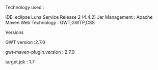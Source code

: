 Technology used :


IDE: eclipse Luna Service Release 2 (4.4.2) 
Jar Management : Apache Maven 
Web Technology : GWT,GWTP,CSS  




Versions

GWT version  :2.7.0

gwt-maven-plugin.version : 2.7.0

target.jdk : 1.7
